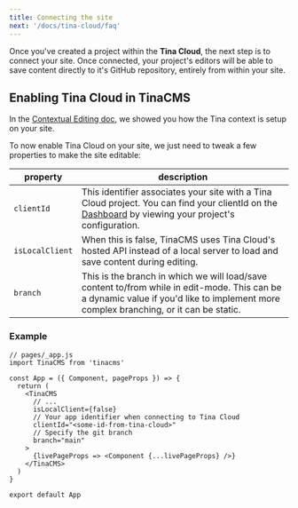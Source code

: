 ```yaml
---
title: Connecting the site
next: '/docs/tina-cloud/faq'
---
```


Once you've created a project within the **Tina Cloud**, the next step is to connect your site. Once connected, your project's editors will be able to save content directly to it's GitHub repository, entirely from within your site.

## Enabling Tina Cloud in TinaCMS

In the [Contextual Editing doc](/docs/tinacms-context/), we showed you how the Tina context is setup on your site. 

To now enable Tina Cloud on your site, we just need to tweak a few properties to make the site editable:

| property      | description                                                          |
| ------------- | -------------------------------------------------------------------- |
| `clientId`    | This identifier associates your site with a Tina Cloud project. You can find your clientId on the [Dashboard](https://app.tina.io/projects) by viewing your project's configuration. |
| `isLocalClient`     | When this is false, TinaCMS uses Tina Cloud's hosted API instead of a local server to load and save content during editing.    |
| `branch` | This is the branch in which we will load/save content to/from while in edit-mode. This can be a dynamic value if you'd like to implement more complex branching, or it can be static.                           |

### Example

```tsx
// pages/_app.js
import TinaCMS from 'tinacms'

const App = ({ Component, pageProps }) => {
  return (
    <TinaCMS
      // ...
      isLocalClient={false}
      // Your app identifier when connecting to Tina Cloud
      clientId="<some-id-from-tina-cloud>"
      // Specify the git branch
      branch="main"
    >
      {livePageProps => <Component {...livePageProps} />}
    </TinaCMS>
  )
}

export default App
```

